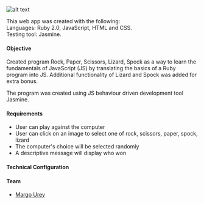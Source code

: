 
![alt text](https://s3.amazonaws.com/Github-14/RPSLS.png "Rock, Paper, Scissors, Lizard, Spock")

<p>Thia web app was created with the following:<br>
	Languages: Ruby 2.0, JavaScript, HTML and CSS.<br>
	Testing tool: Jasmine.</p>

<h4>Objective</h4>
Created program Rock, Paper, Scissors, Lizard, Spock as a way to learn the fundamentals of JavaScript (JS) by translating the basics of a Ruby program into JS. Additional functionality of Lizard and Spock was added for extra bonus. 
<p>The program was created using JS behaviour driven development tool Jasmine.</p>
<h4>Requirements</h4>
<ul>
  <li>User can play against the computer</li>
<li>User can click on an image to select one of rock, scissors, paper, spock, lizard</li>
<li>The computer's choice will be selected randomly</li>
<li>A descriptive message will display who won</li> 
</ul>
<h4>Technical Configuration</h4>

<h4>Team</h4>
<ul>
<li><a href="https://github.com/margOnline">Margo Urey</a>
</li>
</ul>



